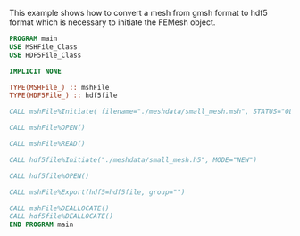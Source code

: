 This example shows how to convert a mesh from gmsh format to hdf5 format which is necessary to initiate the FEMesh object.

```fortran
PROGRAM main
USE MSHFile_Class
USE HDF5File_Class

IMPLICIT NONE

TYPE(MSHFile_) :: mshFile
TYPE(HDF5File_) :: hdf5file

CALL mshFile%Initiate( filename="./meshdata/small_mesh.msh", STATUS="OLD", ACTION="READ" )

CALL mshFile%OPEN()

CALL mshFile%READ()

CALL hdf5file%Initiate("./meshdata/small_mesh.h5", MODE="NEW")

CALL hdf5file%OPEN()

CALL mshFile%Export(hdf5=hdf5file, group="")

CALL mshFile%DEALLOCATE()
CALL hdf5file%DEALLOCATE()
END PROGRAM main
```
